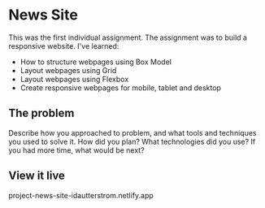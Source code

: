 # News Site

This was the first individual assignment. The assignment was to build a responsive website. I've learned:
- How to structure webpages using Box Model
- Layout webpages using Grid
- Layout webpages using Flexbox
- Create responsive webpages for mobile, tablet and desktop

## The problem

Describe how you approached to problem, and what tools and techniques you used to solve it. How did you plan? What technologies did you use? If you had more time, what would be next?

## View it live
project-news-site-idautterstrom.netlify.app
